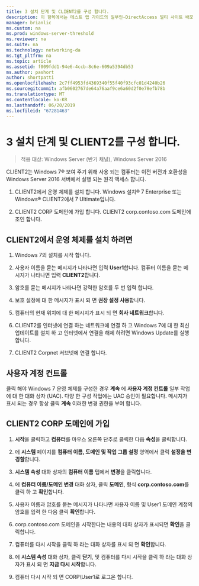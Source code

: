 ```yaml
---
title: 3 설치 단계 및 CLIENT2를 구성 합니다.
description: 이 항목에서는 테스트 랩 가이드의 일부인-DirectAccess 멀티 사이트 배포에 대 한 Windows Server 2016를 보여 줍니다.
manager: brianlic
ms.custom: na
ms.prod: windows-server-threshold
ms.reviewer: na
ms.suite: na
ms.technology: networking-da
ms.tgt_pltfrm: na
ms.topic: article
ms.assetid: f009fdd1-94e6-4ccb-8c6e-609a5394db53
ms.author: pashort
author: shortpatti
ms.openlocfilehash: 2c7ff4953fd4369340f55f40f93cfc01d4240b26
ms.sourcegitcommit: afb0602767de64a76aaf9ce6a60d2f0e78efb78b
ms.translationtype: MT
ms.contentlocale: ko-KR
ms.lasthandoff: 06/20/2019
ms.locfileid: "67281463"
---
```

# <a name="step-3-install-and-configure-client2"></a>3 설치 단계 및 CLIENT2를 구성 합니다.

>적용 대상: Windows Server (반기 채널), Windows Server 2016

CLIENT2는 Windows 7&reg; 보여 주기 위해 사용 되는 컴퓨터는 이전 버전과 호환성을 Windows Server 2016 서버에서 실행 되는 원격 액세스 합니다.  
  
1. CLIENT2에서 운영 체제를 설치 합니다. Windows 설치&reg; 7 Enterprise 또는 Windows&reg; CLIENT2에서 7 Ultimate입니다.  
  
2. CLIENT2 CORP 도메인에 가입 합니다. CLIENT2 corp.contoso.com 도메인에 조인 합니다.  
  
## <a name="to-install-the-operating-system-on-client2"></a>CLIENT2에서 운영 체제를 설치 하려면  
  
1.  Windows 7의 설치를 시작 합니다.  
  
2.  사용자 이름을 묻는 메시지가 나타나면 입력 **User1**합니다. 컴퓨터 이름을 묻는 메시지가 나타나면 입력 **CLIENT2**합니다.  
  
3.  암호를 묻는 메시지가 나타나면 강력한 암호를 두 번 입력 합니다.  
  
4.  보호 설정에 대 한 메시지가 표시 되 면 **권장 설정 사용**합니다.  
  
5.  컴퓨터의 현재 위치에 대 한 메시지가 표시 되 면 **회사 네트워크**합니다.  
  
6.  CLIENT2를 인터넷에 연결 하는 네트워크에 연결 하 고 Windows 7에 대 한 최신 업데이트를 설치 하 고 인터넷에서 연결을 해제 하려면 Windows Update를 실행 합니다.  
  
7.  CLIENT2 Corpnet 서브넷에 연결 합니다.  
  
## <a name="user-account-control"></a>사용자 계정 컨트롤  
클릭 해야 Windows 7 운영 체제를 구성한 경우 **계속** 에 **사용자 계정 컨트롤** 일부 작업에 대 한 대화 상자 (UAC). 다양 한 구성 작업에는 UAC 승인이 필요합니다. 메시지가 표시 되는 경우 항상 클릭 **계속** 이러한 변경 권한을 부여 합니다.  
  
## <a name="to-join-client2-to-the-corp-domain"></a>CLIENT2 CORP 도메인에 가입  
  
1.  **시작**을 클릭하고 **컴퓨터**를 마우스 오른쪽 단추로 클릭한 다음 **속성**을 클릭합니다.  
  
2.  에 **시스템** 페이지를 **컴퓨터 이름, 도메인 및 작업 그룹 설정** 영역에서 클릭 **설정을 변경할**합니다.  
  
3.  **시스템 속성** 대화 상자의 **컴퓨터 이름** 탭에서 **변경**을 클릭합니다.  
  
4.  에 **컴퓨터 이름/도메인 변경** 대화 상자, 클릭 **도메인**, 형식 **corp.contoso.com**를 클릭 하 고 **확인**합니다.  
  
5.  사용자 이름과 암호를 묻는 메시지가 나타나면 사용자 이름 및 User1 도메인 계정의 암호를 입력 한 다음 클릭 **확인**합니다.  
  
6.  corp.contoso.com 도메인을 시작한다는 내용의 대화 상자가 표시되면 **확인**을 클릭합니다.  
  
7.  컴퓨터를 다시 시작을 클릭 하 라는 대화 상자를 표시 되 면 **확인**합니다.  
  
8.  에 **시스템 속성** 대화 상자, 클릭 **닫기**, 및 컴퓨터를 다시 시작을 클릭 하 라는 대화 상자가 표시 되 면 **지금 다시 시작**합니다.  
  
9. 컴퓨터 다시 시작 되 면 CORP\User1로 로그온 합니다.
